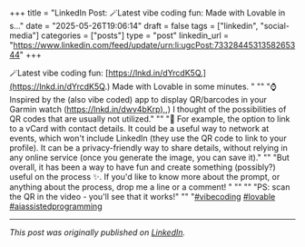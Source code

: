 +++
title = "LinkedIn Post: 🪄Latest vibe coding fun: Made with Lovable in s..."
date = "2025-05-26T19:06:14"
draft = false
tags = ["linkedin", "social-media"]
categories = ["posts"]
type = "post"
linkedin_url = "https://www.linkedin.com/feed/update/urn:li:ugcPost:7332844531358265344"
+++

🪄Latest vibe coding fun: [https://lnkd.in/dYrcdK5Q.](https://lnkd.in/dYrcdK5Q.) Made with Lovable in some minutes. "
""
"⌚️ Inspired by the (also vibe coded) app to display QR/barcodes in your Garmin watch ([https://lnkd.in/dwv4bKrp),](https://lnkd.in/dwv4bKrp),) I thought of the possibilities of QR codes that are usually not utilized."
""
"📇 For example, the option to link to a vCard with contact details. It could be a useful way to network at events, which won't include LinkedIn (they use the QR code to link to your profile). It can be a privacy-friendly way to share details, without relying in any online service (once you generate the image, you can save it)."
""
"But overall, it has been a way to have fun and create something (possibly?) useful on the process ✨. If you'd like to know more about the prompt, or anything about the process, drop me a line or a comment! "
""
""
"PS: scan the QR in the video - you'll see that it works!"
""
"[#vibecoding](https://www.linkedin.com/feed/hashtag/vibecoding) [#lovable](https://www.linkedin.com/feed/hashtag/lovable) [#aiassistedprogramming](https://www.linkedin.com/feed/hashtag/aiassistedprogramming)

---

*This post was originally published on [LinkedIn](https://www.linkedin.com/in/adrianmoreno/recent-activity/all/).*